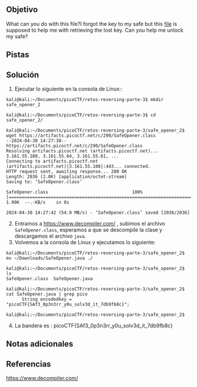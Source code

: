 ## Objetivo
What can you do with this file?I forgot the key to my safe but this [file](https://artifacts.picoctf.net/c/290/SafeOpener.class) is supposed to help me with retrieving the lost key. Can you help me unlock my safe?

## Pistas
## Solución
1. Ejecutar lo siguiente en la consola de Linux::
```
kali@kali:~/Documents/picoCTF/retos-reversing-parte-3$ mkdir safe_opener_2

kali@kali:~/Documents/picoCTF/retos-reversing-parte-3$ cd safe_opener_2/

kali@kali:~/Documents/picoCTF/retos-reversing-parte-3/safe_opener_2$ wget https://artifacts.picoctf.net/c/290/SafeOpener.class
--2024-04-30 14:27:38--  https://artifacts.picoctf.net/c/290/SafeOpener.class
Resolving artifacts.picoctf.net (artifacts.picoctf.net)... 3.161.55.100, 3.161.55.64, 3.161.55.61, ...
Connecting to artifacts.picoctf.net (artifacts.picoctf.net)|3.161.55.100|:443... connected.
HTTP request sent, awaiting response... 200 OK
Length: 2036 (2.0K) [application/octet-stream]
Saving to: ‘SafeOpener.class’

SafeOpener.class                                100%[====================================================================================================>]   1.99K  --.-KB/s    in 0s      

2024-04-30 14:27:42 (54.9 MB/s) - ‘SafeOpener.class’ saved [2036/2036]
```
2. Entramos a https://www.decompiler.com/ , subimos el archivo `SafeOpener.class`, esperamos a que se descompile la clase y descargamos el archivo `java`.
3. Volvemos a la consola de Linux y ejecutamos lo siguiente:
```
kali@kali:~/Documents/picoCTF/retos-reversing-parte-3/safe_opener_2$ mv ~/Downloads/SafeOpener.java ./

kali@kali:~/Documents/picoCTF/retos-reversing-parte-3/safe_opener_2$ ls
SafeOpener.class  SafeOpener.java

kali@kali:~/Documents/picoCTF/retos-reversing-parte-3/safe_opener_2$ cat SafeOpener.java | grep pico
      String encodedkey = "picoCTF{SAf3_0p3n3rr_y0u_solv3d_it_7db9fb8c}";

kali@kali:~/Documents/picoCTF/retos-reversing-parte-3/safe_opener_2$ 
```
4. La bandera es :
picoCTF{SAf3_0p3n3rr_y0u_solv3d_it_7db9fb8c}
## Notas adicionales
## Referencias
https://www.decompiler.com/